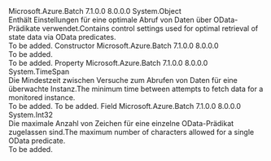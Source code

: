 <Type Name="ODATAMonitorControl" FullName="Microsoft.Azure.Batch.ODATAMonitorControl">
  <TypeSignature Language="C#" Value="public class ODATAMonitorControl" />
  <TypeSignature Language="ILAsm" Value=".class public auto ansi beforefieldinit ODATAMonitorControl extends System.Object" />
  <TypeSignature Language="DocId" Value="T:Microsoft.Azure.Batch.ODATAMonitorControl" />
  <TypeSignature Language="VB.NET" Value="Public Class ODATAMonitorControl" />
  <TypeSignature Language="F#" Value="type ODATAMonitorControl = class" />
  <AssemblyInfo>
    <AssemblyName>Microsoft.Azure.Batch</AssemblyName>
    <AssemblyVersion>7.1.0.0</AssemblyVersion>
    <AssemblyVersion>8.0.0.0</AssemblyVersion>
  </AssemblyInfo>
  <Base>
    <BaseTypeName>System.Object</BaseTypeName>
  </Base>
  <Interfaces />
  <Docs>
    <summary>
            <span data-ttu-id="1d96e-101">Enthält Einstellungen für eine optimale Abruf von Daten über OData-Prädikate verwendet.</span><span class="sxs-lookup"><span data-stu-id="1d96e-101">Contains control settings used for optimal retrieval of state data via OData predicates.</span></span>
            </summary>
    <remarks>To be added.</remarks>
  </Docs>
  <Members>
    <Member MemberName=".ctor">
      <MemberSignature Language="C#" Value="public ODATAMonitorControl ();" />
      <MemberSignature Language="ILAsm" Value=".method public hidebysig specialname rtspecialname instance void .ctor() cil managed" />
      <MemberSignature Language="DocId" Value="M:Microsoft.Azure.Batch.ODATAMonitorControl.#ctor" />
      <MemberSignature Language="VB.NET" Value="Public Sub New ()" />
      <MemberType>Constructor</MemberType>
      <AssemblyInfo>
        <AssemblyName>Microsoft.Azure.Batch</AssemblyName>
        <AssemblyVersion>7.1.0.0</AssemblyVersion>
        <AssemblyVersion>8.0.0.0</AssemblyVersion>
      </AssemblyInfo>
      <Parameters />
      <Docs>
        <summary>To be added.</summary>
        <remarks>To be added.</remarks>
      </Docs>
    </Member>
    <Member MemberName="DelayBetweenDataFetch">
      <MemberSignature Language="C#" Value="public TimeSpan DelayBetweenDataFetch { get; set; }" />
      <MemberSignature Language="ILAsm" Value=".property instance valuetype System.TimeSpan DelayBetweenDataFetch" />
      <MemberSignature Language="DocId" Value="P:Microsoft.Azure.Batch.ODATAMonitorControl.DelayBetweenDataFetch" />
      <MemberSignature Language="VB.NET" Value="Public Property DelayBetweenDataFetch As TimeSpan" />
      <MemberSignature Language="F#" Value="member this.DelayBetweenDataFetch : TimeSpan with get, set" Usage="Microsoft.Azure.Batch.ODATAMonitorControl.DelayBetweenDataFetch" />
      <MemberType>Property</MemberType>
      <AssemblyInfo>
        <AssemblyName>Microsoft.Azure.Batch</AssemblyName>
        <AssemblyVersion>7.1.0.0</AssemblyVersion>
        <AssemblyVersion>8.0.0.0</AssemblyVersion>
      </AssemblyInfo>
      <ReturnValue>
        <ReturnType>System.TimeSpan</ReturnType>
      </ReturnValue>
      <Docs>
        <summary>
            <span data-ttu-id="1d96e-102">Die Mindestzeit zwischen Versuche zum Abrufen von Daten für eine überwachte Instanz.</span><span class="sxs-lookup"><span data-stu-id="1d96e-102">The minimum time between attempts to fetch data for a monitored instance.</span></span>
            </summary>
        <value>To be added.</value>
        <remarks>To be added.</remarks>
      </Docs>
    </Member>
    <Member MemberName="ODATAPredicateLimit">
      <MemberSignature Language="C#" Value="public int ODATAPredicateLimit;" />
      <MemberSignature Language="ILAsm" Value=".field public int32 ODATAPredicateLimit" />
      <MemberSignature Language="DocId" Value="F:Microsoft.Azure.Batch.ODATAMonitorControl.ODATAPredicateLimit" />
      <MemberSignature Language="VB.NET" Value="Public ODATAPredicateLimit As Integer " />
      <MemberSignature Language="F#" Value="val mutable ODATAPredicateLimit : int" Usage="Microsoft.Azure.Batch.ODATAMonitorControl.ODATAPredicateLimit" />
      <MemberType>Field</MemberType>
      <AssemblyInfo>
        <AssemblyName>Microsoft.Azure.Batch</AssemblyName>
        <AssemblyVersion>7.1.0.0</AssemblyVersion>
        <AssemblyVersion>8.0.0.0</AssemblyVersion>
      </AssemblyInfo>
      <ReturnValue>
        <ReturnType>System.Int32</ReturnType>
      </ReturnValue>
      <Docs>
        <summary>
            <span data-ttu-id="1d96e-103">Die maximale Anzahl von Zeichen für eine einzelne OData-Prädikat zugelassen sind.</span><span class="sxs-lookup"><span data-stu-id="1d96e-103">The maximum number of characters allowed for a single OData predicate.</span></span>
            </summary>
        <remarks>To be added.</remarks>
      </Docs>
    </Member>
  </Members>
</Type>